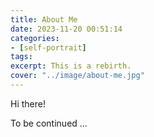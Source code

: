 ```yaml
---
title: About Me
date: 2023-11-20 00:51:14
categories:
- [self-portrait]
tags: 
excerpt: This is a rebirth.
cover: "../image/about-me.jpg"
---
```

Hi there!

To be continued ...
